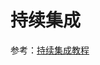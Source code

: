 # 持续集成

参考：[持续集成教程](https://github.com/steveklabnik/automatically_update_github_pages_with_travis_example)